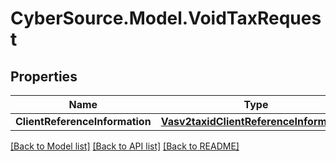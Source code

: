 # CyberSource.Model.VoidTaxRequest
## Properties

Name | Type | Description | Notes
------------ | ------------- | ------------- | -------------
**ClientReferenceInformation** | [**Vasv2taxidClientReferenceInformation**](Vasv2taxidClientReferenceInformation.md) |  | [optional] 

[[Back to Model list]](../README.md#documentation-for-models) [[Back to API list]](../README.md#documentation-for-api-endpoints) [[Back to README]](../README.md)

